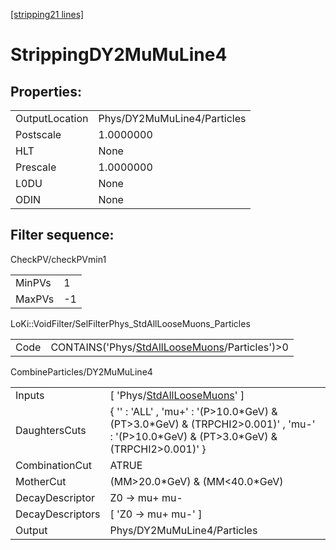 [\[stripping21 lines\]](../stripping21-index.md)

# StrippingDY2MuMuLine4

## Properties:

|                |                             |
|----------------|-----------------------------|
| OutputLocation | Phys/DY2MuMuLine4/Particles |
| Postscale      | 1.0000000                   |
| HLT            | None                        |
| Prescale       | 1.0000000                   |
| L0DU           | None                        |
| ODIN           | None                        |

## Filter sequence:

CheckPV/checkPVmin1

|        |     |
|--------|-----|
| MinPVs | 1   |
| MaxPVs | -1  |

LoKi::VoidFilter/SelFilterPhys_StdAllLooseMuons_Particles

|      |                                                                                                      |
|------|------------------------------------------------------------------------------------------------------|
| Code | CONTAINS('Phys/[StdAllLooseMuons](../commonparticles/stripping21-stdallloosemuons.md)/Particles')\>0 |

CombineParticles/DY2MuMuLine4

|                  |                                                                                                                                              |
|------------------|----------------------------------------------------------------------------------------------------------------------------------------------|
| Inputs           | \[ 'Phys/[StdAllLooseMuons](../commonparticles/stripping21-stdallloosemuons.md)' \]                                                          |
| DaughtersCuts    | { '' : 'ALL' , 'mu+' : '(P\>10.0\*GeV) & (PT\>3.0\*GeV) & (TRPCHI2\>0.001)' , 'mu-' : '(P\>10.0\*GeV) & (PT\>3.0\*GeV) & (TRPCHI2\>0.001)' } |
| CombinationCut   | ATRUE                                                                                                                                        |
| MotherCut        | (MM\>20.0\*GeV) & (MM\<40.0\*GeV)                                                                                                            |
| DecayDescriptor  | Z0 -\> mu+ mu-                                                                                                                               |
| DecayDescriptors | \[ 'Z0 -\> mu+ mu-' \]                                                                                                                       |
| Output           | Phys/DY2MuMuLine4/Particles                                                                                                                  |

